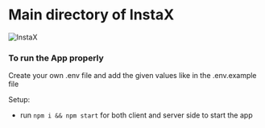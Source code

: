 # Main directory of InstaX

![InstaX](https://i.ibb.co/tmbsjTw/InstaX.png)

### To run the App properly

Create your own .env file and add the given values like in the .env.example file

Setup:

- run `npm i && npm start` for both client and server side to start the app
